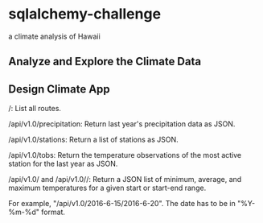 # sqlalchemy-challenge
a climate analysis of Hawaii

## Analyze and Explore the Climate Data



## Design Climate App

/: List all routes.

/api/v1.0/precipitation: Return last year's precipitation data as JSON.

/api/v1.0/stations: Return a list of stations as JSON.

/api/v1.0/tobs: Return the temperature observations of the most active station for the last year as JSON.

/api/v1.0/<start> and /api/v1.0/<start>/<end>: Return a JSON list of minimum, average, and maximum temperatures for a given start or start-end range.

For example, "/api/v1.0/2016-6-15/2016-6-20". The date has to be in "%Y-%m-%d" format.
